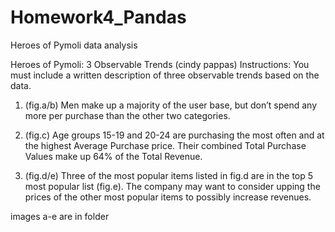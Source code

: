 # Homework4_Pandas
Heroes of Pymoli data analysis

Heroes of Pymoli: 3 Observable Trends (cindy pappas)
Instructions: You must include a written description of three observable trends based on the data.
1.	(fig.a/b) Men make up a majority of the user base, but don’t spend any more per purchase than the other two categories.
               
2.	(fig.c) Age groups 15-19 and 20-24 are purchasing the most often and at the highest Average Purchase price. Their combined Total Purchase Values make up 64% of the Total Revenue.
 
3.	(fig.d/e) Three of the most popular items listed in fig.d are in the top 5 most popular list (fig.e). The company may want to consider upping the prices of the other most popular items to possibly increase revenues.

images a-e are in folder
